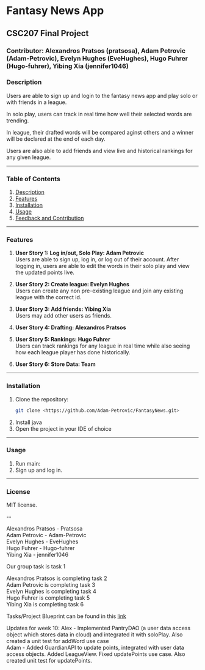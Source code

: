 
# Fantasy News App
## CSC207 Final Project
### Contributor: Alexandros Pratsos (pratsosa), Adam Petrovic (Adam-Petrovic), Evelyn Hughes (EveHughes), Hugo Fuhrer (Hugo-fuhrer), Yibing Xia (jennifer1046)

### Description 
Users are able to sign up and login to the fantasy news app and play solo or with friends in a league. 

In solo play, users can track in real time how well their selected words are trending.

In league, their drafted words will be compared aginst others and a winner will be declared at the end of each day.

Users are also able to add friends and view live and historical rankings for any given league.

---

### Table of Contents
1. [Description](#description)
2. [Features](#features)
3. [Installation](#installation)
4. [Usage](#usage)
5. [Feedback and Contribution](#feedback-and-contribution)

---

### Features

1. **User Story 1: Log in/out, Solo Play: Adam Petrovic**  
   Users are able to sign up, log in, or log out of their account. 
   After logging in, users are able to edit the words in their solo play and view the updated points live.

2. **User Story 2: Create league: Evelyn Hughes**  
   Users can create any non pre-existing league and join any existing league with the correct id.

3. **User Story 3: Add friends: Yibing Xia**  
   Users may add other users as friends.

4. **User Story 4: Drafting: Alexandros Pratsos**  
   

5. **User Story 5: Rankings: Hugo Fuhrer**  
   Users can track rankings for any league in real time while also seeing how each league player has done historically.

6. **User Story 6: Store Data: Team**  
   
---

### Installation
1. Clone the repository:
   ```bash
   git clone <https://github.com/Adam-Petrovic/FantasyNews.git>
   ```
2. Install java
3. Open the project in your IDE of choice

---

### Usage
1. Run main:
2. Sign up and log in.
---

### License
MIT license.

--




Alexandros Pratsos - Pratsosa  
Adam Petrovic - Adam-Petrovic  
Evelyn Hughes - EveHughes  
Hugo Fuhrer - Hugo-fuhrer  
Yibing Xia - jennifer1046  

Our group task is task 1  

Alexandros Pratsos is completing task 2  
Adam Petrovic is completing task 3  
Evelyn Hughes is completing task 4  
Hugo Fuhrer is completing task 5  
Yibing Xia is completing task 6  

Tasks/Project Blueprint can be found in this [link](https://docs.google.com/document/d/1Q1Z9kBl2Huhp6V3-i3qPANTCCzPoLs2BD_COMZS6cts/edit?usp=sharing)

Updates for week 10:
Alex - Implemented PantryDAO (a user data access object which stores data in cloud) and integrated it with soloPlay. Also created a unit test for addWord use case  
Adam - Added GuardianAPI to update points, integrated with user data access objects. Added LeagueView. Fixed updatePoints use case. Also created unit test for updatePoints.
